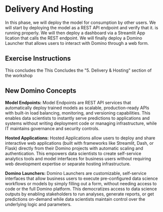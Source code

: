 # Delivery And Hosting
In this phase, we will deploy the model for consumption by other users.  We will start by deploying the model as a REST API endpoint and verify that it. is running properly.  We will then deploy a dashboard via a Streamlit App lication that calls the REST endpoint.  We will finally deploy a Domino Launcher that allows users to interact with Domino through a web form.

## Exercise Instructions


This concludes the This Concludes the "5. Delivery & Hosting" section of the workshop


## New Domino Concepts
**Model Endpoints:**
Model Endpoints are REST API services that automatically deploy trained models as scalable, production-ready APIs with built-in load balancing, monitoring, and versioning capabilities. This enables data scientists to instantly serve predictions to applications and systems without writing deployment code or managing infrastructure, while IT maintains governance and security controls.

**Hosted Applications:**
Hosted Applications allow users to deploy and share interactive web applications (built with frameworks like Streamlit, Dash, or Flask) directly from their Domino projects with automatic scaling and authentication. This empowers data scientists to create self-service analytics tools and model interfaces for business users without requiring web development expertise or separate hosting infrastructure.

**Domino Launchers:**
Domino Launchers are customizable, self-service interfaces that allow business users to execute pre-configured data science workflows or models by simply filling out a form, without needing access to code or the full Domino platform. This democratizes access to data science outputs by enabling stakeholders to run analyses, generate reports, or get predictions on-demand while data scientists maintain control over the underlying logic and parameters.
 